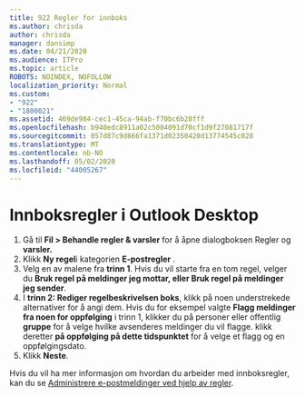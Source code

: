 ```yaml
---
title: 922 Regler for innboks
ms.author: chrisda
author: chrisda
manager: dansimp
ms.date: 04/21/2020
ms.audience: ITPro
ms.topic: article
ROBOTS: NOINDEX, NOFOLLOW
localization_priority: Normal
ms.custom:
- "922"
- "1800021"
ms.assetid: 469de984-cec1-45ca-94ab-f70bc6b28fff
ms.openlocfilehash: b940edc8911a02c5084091d70cf1d9f27081717f
ms.sourcegitcommit: 057d87c9d866fa1371d02350420d13774545c028
ms.translationtype: MT
ms.contentlocale: nb-NO
ms.lasthandoff: 05/02/2020
ms.locfileid: "44005267"
---
```

# <a name="inbox-rules-in-outlook-desktop"></a>Innboksregler i Outlook Desktop

1. Gå til **Fil > Behandle regler & varsler** for å åpne dialogboksen Regler og **varsler.**
2. Klikk **Ny regel**i kategorien **E-postregler** .
3. Velg en av malene fra **trinn 1**. Hvis du vil starte fra en tom regel, velger du **Bruk regel på meldinger jeg mottar, eller Bruk regel på meldinger jeg sender**.
4. I **trinn 2: Rediger regelbeskrivelsen boks**, klikk på noen understrekede alternativer for å angi dem. Hvis du for eksempel valgte **Flagg meldinger fra noen for oppfølging** i trinn 1, klikker du på personer eller offentlig **gruppe** for å velge hvilke avsenderes meldinger du vil flagge. klikk deretter **på oppfølging på dette tidspunktet** for å velge et flagg og en oppfølgingsdato.
5. Klikk **Neste**.

Hvis du vil ha mer informasjon om hvordan du arbeider med innboksregler, kan du se [Administrere e-postmeldinger ved hjelp av regler](https://support.office.com/article/manage-email-messages-by-using-rules-c24f5dea-9465-4df4-ad17-a50704d66c59).
